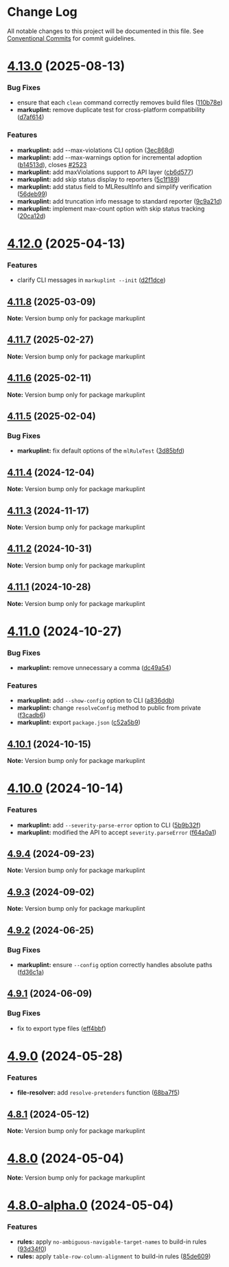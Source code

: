 # Change Log

All notable changes to this project will be documented in this file.
See [Conventional Commits](https://conventionalcommits.org) for commit guidelines.

# [4.13.0](https://github.com/markuplint/markuplint/compare/markuplint@4.12.0...markuplint@4.13.0) (2025-08-13)

### Bug Fixes

- ensure that each `clean` command correctly removes build files ([110b78e](https://github.com/markuplint/markuplint/commit/110b78e85379d29a84ca68325127344a87a570b6))
- **markuplint:** remove duplicate test for cross-platform compatibility ([d7af614](https://github.com/markuplint/markuplint/commit/d7af6142892a1b4ba4ae196e53df4480817044ff))

### Features

- **markuplint:** add --max-violations CLI option ([3ec868d](https://github.com/markuplint/markuplint/commit/3ec868d5e666993a6220a352081100947c31f999))
- **markuplint:** add --max-warnings option for incremental adoption ([b14513d](https://github.com/markuplint/markuplint/commit/b14513d952b3c47330aba2ce8c4b31714bbc1625)), closes [#2523](https://github.com/markuplint/markuplint/issues/2523)
- **markuplint:** add maxViolations support to API layer ([cb6d577](https://github.com/markuplint/markuplint/commit/cb6d577483a38e32a378d89a13e950c0eb311b09))
- **markuplint:** add skip status display to reporters ([5c1f189](https://github.com/markuplint/markuplint/commit/5c1f1897c76b42fc97fce4ce2edd75dd31470abd))
- **markuplint:** add status field to MLResultInfo and simplify verification ([56deb99](https://github.com/markuplint/markuplint/commit/56deb999a330bb7d91333dc464a034cbc6010479))
- **markuplint:** add truncation info message to standard reporter ([9c9a21d](https://github.com/markuplint/markuplint/commit/9c9a21dcc01b391a68d23cc315254b69039d9afc))
- **markuplint:** implement max-count option with skip status tracking ([20ca12d](https://github.com/markuplint/markuplint/commit/20ca12d391bcf8f09eae4c8786ba688ef7192506))

# [4.12.0](https://github.com/markuplint/markuplint/compare/markuplint@4.11.8...markuplint@4.12.0) (2025-04-13)

### Features

- clarify CLI messages in `markuplint --init` ([d2f1dce](https://github.com/markuplint/markuplint/commit/d2f1dce1575d33e736ba550f0bc3a999665e95dc))

## [4.11.8](https://github.com/markuplint/markuplint/compare/markuplint@4.11.7...markuplint@4.11.8) (2025-03-09)

**Note:** Version bump only for package markuplint

## [4.11.7](https://github.com/markuplint/markuplint/compare/markuplint@4.11.6...markuplint@4.11.7) (2025-02-27)

**Note:** Version bump only for package markuplint

## [4.11.6](https://github.com/markuplint/markuplint/compare/markuplint@4.11.5...markuplint@4.11.6) (2025-02-11)

**Note:** Version bump only for package markuplint

## [4.11.5](https://github.com/markuplint/markuplint/compare/markuplint@4.11.4...markuplint@4.11.5) (2025-02-04)

### Bug Fixes

- **markuplint:** fix default options of the `mlRuleTest` ([3d85bfd](https://github.com/markuplint/markuplint/commit/3d85bfdb5cc1a121797613d76f02757b1816072d))

## [4.11.4](https://github.com/markuplint/markuplint/compare/markuplint@4.11.3...markuplint@4.11.4) (2024-12-04)

**Note:** Version bump only for package markuplint

## [4.11.3](https://github.com/markuplint/markuplint/compare/markuplint@4.11.2...markuplint@4.11.3) (2024-11-17)

**Note:** Version bump only for package markuplint

## [4.11.2](https://github.com/markuplint/markuplint/compare/markuplint@4.11.1...markuplint@4.11.2) (2024-10-31)

**Note:** Version bump only for package markuplint

## [4.11.1](https://github.com/markuplint/markuplint/compare/markuplint@4.11.0...markuplint@4.11.1) (2024-10-28)

**Note:** Version bump only for package markuplint

# [4.11.0](https://github.com/markuplint/markuplint/compare/markuplint@4.10.1...markuplint@4.11.0) (2024-10-27)

### Bug Fixes

- **markuplint:** remove unnecessary a comma ([dc49a54](https://github.com/markuplint/markuplint/commit/dc49a54359a25ca200edd3928f03ed3ca1f1fe41))

### Features

- **markuplint:** add `--show-config` option to CLI ([a836ddb](https://github.com/markuplint/markuplint/commit/a836ddb50159ec45ac4fc0ced9ca1c66a10c90c1))
- **markuplint:** change `resolveConfig` method to public from private ([f3cadb6](https://github.com/markuplint/markuplint/commit/f3cadb630eca4a4a9b754a3cb904ca0e05665110))
- **markuplint:** export `package.json` ([c52a5b9](https://github.com/markuplint/markuplint/commit/c52a5b9afd6c5a2a32e9c46af929c28d9673f501))

## [4.10.1](https://github.com/markuplint/markuplint/compare/markuplint@4.10.0...markuplint@4.10.1) (2024-10-15)

**Note:** Version bump only for package markuplint

# [4.10.0](https://github.com/markuplint/markuplint/compare/markuplint@4.9.4...markuplint@4.10.0) (2024-10-14)

### Features

- **markuplint:** add `--severity-parse-error` option to CLI ([5b9b32f](https://github.com/markuplint/markuplint/commit/5b9b32f99049259cccea41036c4caca92be06805))
- **markuplint:** modified the API to accept `severity.parseError` ([f64a0a1](https://github.com/markuplint/markuplint/commit/f64a0a1d6b03a3731c6d5e83ea27423f96cde49d))

## [4.9.4](https://github.com/markuplint/markuplint/compare/markuplint@4.9.3...markuplint@4.9.4) (2024-09-23)

**Note:** Version bump only for package markuplint

## [4.9.3](https://github.com/markuplint/markuplint/compare/markuplint@4.9.2...markuplint@4.9.3) (2024-09-02)

**Note:** Version bump only for package markuplint

## [4.9.2](https://github.com/markuplint/markuplint/compare/markuplint@4.9.1...markuplint@4.9.2) (2024-06-25)

### Bug Fixes

- **markuplint:** ensure `--config` option correctly handles absolute paths ([fd36c1a](https://github.com/markuplint/markuplint/commit/fd36c1a4475f71d8b1e83212a60639c7361cd702))

## [4.9.1](https://github.com/markuplint/markuplint/compare/markuplint@4.9.0...markuplint@4.9.1) (2024-06-09)

### Bug Fixes

- fix to export type files ([eff4bbf](https://github.com/markuplint/markuplint/commit/eff4bbfd127574809dc5e15d7cafe87699758ee0))

# [4.9.0](https://github.com/markuplint/markuplint/compare/markuplint@4.8.1...markuplint@4.9.0) (2024-05-28)

### Features

- **file-resolver:** add `resolve-pretenders` function ([68ba7f5](https://github.com/markuplint/markuplint/commit/68ba7f5acaba13484172bca3ea5f60e0bf3044ef))

## [4.8.1](https://github.com/markuplint/markuplint/compare/markuplint@4.8.0...markuplint@4.8.1) (2024-05-12)

**Note:** Version bump only for package markuplint

# [4.8.0](https://github.com/markuplint/markuplint/compare/markuplint@4.8.0-alpha.0...markuplint@4.8.0) (2024-05-04)

**Note:** Version bump only for package markuplint

# [4.8.0-alpha.0](https://github.com/markuplint/markuplint/compare/markuplint@4.7.0...markuplint@4.8.0-alpha.0) (2024-05-04)

### Features

- **rules:** apply `no-ambiguous-navigable-target-names` to build-in rules ([93d34f0](https://github.com/markuplint/markuplint/commit/93d34f0ead2624107a5b6f315af0c8bbd4f1e1ec))
- **rules:** apply `table-row-column-alignment` to build-in rules ([85de609](https://github.com/markuplint/markuplint/commit/85de6098813cd7c3167099f9e7e6250ca8324539))
